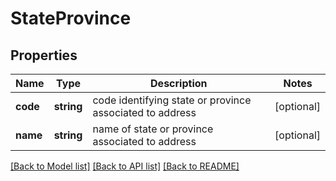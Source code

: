 # StateProvince

## Properties
Name | Type | Description | Notes
------------ | ------------- | ------------- | -------------
**code** | **string** | code identifying state or province associated to address | [optional] 
**name** | **string** | name of state or province associated to address | [optional] 

[[Back to Model list]](../../README.md#documentation-for-models) [[Back to API list]](../../README.md#documentation-for-api-endpoints) [[Back to README]](../../README.md)

